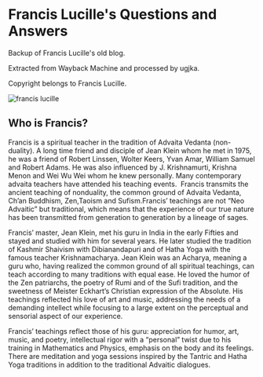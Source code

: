 # Francis Lucille's Questions and Answers

Backup of Francis Lucille's old blog.

Extracted from Wayback Machine and processed by ugjka.

Copyright belongs to Francis Lucille.

![francis lucille](https://img.ugjka.net/pdxZIVIN.jpg)

## Who is Francis?

Francis is a spiritual teacher in the tradition of Advaita Vedanta (non-duality). A long time friend and disciple of Jean Klein whom he met in 1975, he was a friend of Robert Linssen, Wolter Keers, Yvan Amar, William Samuel and Robert Adams. He was also influenced by J. Krishnamurti, Krishna Menon and Wei Wu Wei whom he knew personally. Many contemporary advaita teachers have attended his teaching events.  Francis transmits the ancient teaching of nonduality, the common ground of Advaita Vedanta, Ch’an Buddhism, Zen,Taoism and Sufism.Francis’ teachings are not “Neo Advaitic” but traditional, which means that the experience of our true nature has been transmitted from generation to generation by a lineage of sages.

Francis’ master, Jean Klein, met his guru in India in the early Fifties and stayed and studied with him for several years. He later studied the tradition of Kashmir Shaivism with Dibianandapuri and of Hatha Yoga with the famous teacher Krishnamacharya. Jean Klein was an Acharya, meaning a guru who, having realized the common ground of all spiritual teachings, can teach according to many traditions with equal ease. He loved the humor of the Zen patriarchs, the poetry of Rumi and of the Sufi tradition, and the sweetness of Meister Eckhart’s Christian expression of the Absolute. His teachings reflected his love of art and music, addressing the needs of a demanding intellect while focusing to a large extent on the perceptual and sensorial aspect of our experience.

Francis’ teachings reflect those of his guru: appreciation for humor, art, music, and poetry, intellectual rigor with a “personal” twist due to his training in Mathematics and Physics, emphasis on the body and its feelings. There are meditation and yoga sessions inspired by the Tantric and Hatha Yoga traditions in addition to the traditional Advaitic dialogues.

